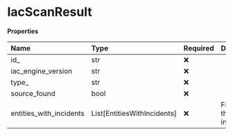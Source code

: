 # IacScanResult

**Properties**

| Name                    | Type                        | Required | Description               |
| :---------------------- | :-------------------------- | :------- | :------------------------ |
| id\_                    | str                         | ❌       |                           |
| iac_engine_version      | str                         | ❌       |                           |
| type\_                  | str                         | ❌       |                           |
| source_found            | bool                        | ❌       |                           |
| entities_with_incidents | List[EntitiesWithIncidents] | ❌       | Files and their incidents |

<!-- This file was generated by liblab | https://liblab.com/ -->
